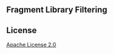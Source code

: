 ## Fragment Library Filtering


## License

[Apache License 2.0](https://https://choosealicense.com/licenses/apache-2.0/)
